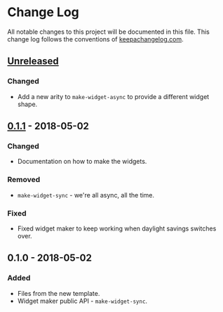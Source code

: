 # Change Log
All notable changes to this project will be documented in this file. This change log follows the conventions of [keepachangelog.com](http://keepachangelog.com/).

## [Unreleased]
### Changed
- Add a new arity to `make-widget-async` to provide a different widget shape.

## [0.1.1] - 2018-05-02
### Changed
- Documentation on how to make the widgets.

### Removed
- `make-widget-sync` - we're all async, all the time.

### Fixed
- Fixed widget maker to keep working when daylight savings switches over.

## 0.1.0 - 2018-05-02
### Added
- Files from the new template.
- Widget maker public API - `make-widget-sync`.

[Unreleased]: https://github.com/your-name/aaa/compare/0.1.1...HEAD
[0.1.1]: https://github.com/your-name/aaa/compare/0.1.0...0.1.1
